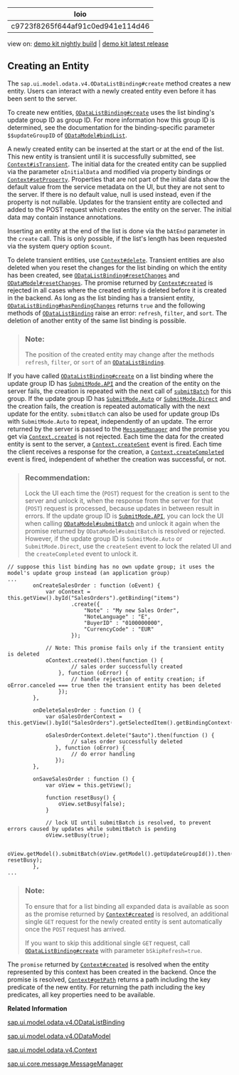 <!-- loioc9723f8265f644af91c0ed941e114d46 -->

| loio |
| -----|
| c9723f8265f644af91c0ed941e114d46 |

<div id="loio">

view on: [demo kit nightly build](https://openui5nightly.hana.ondemand.com/#/topic/c9723f8265f644af91c0ed941e114d46) | [demo kit latest release](https://openui5.hana.ondemand.com/#/topic/c9723f8265f644af91c0ed941e114d46)</div>

## Creating an Entity

The `sap.ui.model.odata.v4.ODataListBinding#create` method creates a new entity. Users can interact with a newly created entity even before it has been sent to the server.

To create new entities, [`ODataListBinding#create`](https://openui5.hana.ondemand.com/#/api/sap.ui.model.odata.v4.ODataListBinding/methods/create) uses the list binding's update group ID as group ID. For more information how this group ID is determined, see the documentation for the binding-specific parameter `$$updateGroupID` of [`ODataModel#bindList`](https://openui5.hana.ondemand.com/#/api/sap.ui.model.odata.v4.ODataModel/methods/bindList).

A newly created entity can be inserted at the start or at the end of the list. This new entity is transient until it is successfully submitted, see [`Context#isTransient`](https://openui5.hana.ondemand.com/#/api/sap.ui.model.odata.v4.Context/methods/isTransient). The initial data for the created entity can be supplied via the parameter `oInitialData` and modified via property bindings or [`Context#setProperty`](https://openui5.hana.ondemand.com/#/api/sap.ui.model.odata.v4.Context/methods/setProperty). Properties that are not part of the initial data show the default value from the service metadata on the UI, but they are not sent to the server. If there is no default value, null is used instead, even if the property is not nullable. Updates for the transient entity are collected and added to the POST request which creates the entity on the server. The initial data may contain instance annotations.

Inserting an entity at the end of the list is done via the `bAtEnd` parameter in the `create` call. This is only possible, if the list's length has been requested via the system query option `$count`.

To delete transient entities, use [`Context#delete`](https://openui5.hana.ondemand.com/#/api/sap.ui.model.odata.v4.Context/methods/delete). Transient entities are also deleted when you reset the changes for the list binding on which the entity has been created, see [`ODataListBinding#resetChanges`](https://openui5.hana.ondemand.com/#/api/sap.ui.model.odata.v4.ODataListBinding/methods/resetChanges) and [`ODataModel#resetChanges`](https://openui5.hana.ondemand.com/#/api/sap.ui.model.odata.v4.ODataModel/methods/resetChanges). The promise returned by [`Context#created`](https://openui5.hana.ondemand.com/#/api/sap.ui.model.odata.v4.Context/methods/created) is rejected in all cases where the created entity is deleted before it is created in the backend. As long as the list binding has a transient entity, [`ODataListBinding#hasPendingChanges`](https://openui5.hana.ondemand.com/#/api/sap.ui.model.odata.v4.ODataListBinding/methods/hasPendingChanges) returns `true` and the following methods of [`ODataListBinding`](https://openui5.hana.ondemand.com/#/api/sap.ui.model.odata.v4.ODataListBinding) raise an error: `refresh`, `filter`, and `sort`. The deletion of another entity of the same list binding is possible.

> ### Note:  
> The position of the created entity may change after the methods `refresh`, `filter`, or `sort` of an [`ODataListBinding`](https://openui5.hana.ondemand.com/#/api/sap.ui.model.odata.v4.ODataListBinding).

If you have called [`ODataListBinding#create`](https://openui5.hana.ondemand.com/#/api/sap.ui.model.odata.v4.ODataListBinding/methods/create) on a list binding where the update group ID has [`SubmitMode.API`](https://openui5.hana.ondemand.com/#/api/sap.ui.model.odata.v4.SubmitMode) and the creation of the entity on the server fails, the creation is repeated with the next call of [`submitBatch`](https://openui5.hana.ondemand.com/#/api/sap.ui.model.odata.v4.ODataModel/methods/submitBatch) for this group. If the update group ID has [`SubmitMode.Auto`](https://openui5.hana.ondemand.com/#/api/sap.ui.model.odata.v4.SubmitMode) or [`SubmitMode.Direct`](https://openui5.hana.ondemand.com/#/api/sap.ui.model.odata.v4.SubmitMode) and the creation fails, the creation is repeated automatically with the next update for the entity. `submitBatch` can also be used for update group IDs with `SubmitMode.Auto` to repeat, independently of an update. The error returned by the server is passed to the [`MessageManager`](https://openui5.hana.ondemand.com/#/api/sap.ui.core.message.MessageManager) and the promise you get via [`Context.created`](https://openui5.hana.ondemand.com/#/api/sap.ui.model.odata.v4.Context/methods/created) is not rejected. Each time the data for the created entity is sent to the server, a [`Context.createSent`](https://openui5.hana.ondemand.com/#/api/sap.ui.model.odata.v4.Context/methods/createSent) event is fired. Each time the client receives a response for the creation, a [`Context.createCompleted`](https://openui5.hana.ondemand.com/#/api/sap.ui.model.odata.v4.Context/methods/createCompleted) event is fired, independent of whether the creation was successful, or not.

> ### Recommendation:  
> Lock the UI each time the \(`POST`\) request for the creation is sent to the server and unlock it, when the response from the server for that \(`POST`\) request is processed, because updates in between result in errors. If the update group ID is [`SubmitMode.API`](https://openui5.hana.ondemand.com/#/api/sap.ui.model.odata.v4.SubmitMode), you can lock the UI when calling [`ODataModel#submitBatch`](https://openui5.hana.ondemand.com/#/api/sap.ui.model.odata.v4.ODataModel/methods/submitBatch) and unlock it again when the promise returned by `ODataModel#submitBatch` is resolved or rejected. However, if the update group ID is `SubmitMode.Auto` or `SubmitMode.Direct`, use the `createSent` event to lock the related UI and the `createCompleted` event to unlock it.

```
// suppose this list binding has no own update group; it uses the model's update group instead (an application group)
...
        onCreateSalesOrder : function (oEvent) {
            var oContext = this.getView().byId("SalesOrders").getBinding("items")
                    .create({
                        "Note" : "My new Sales Order",
                        "NoteLanguage" : "E",
                        "BuyerID" : "0100000000",
                        "CurrencyCode" : "EUR"
                    });
 
            // Note: This promise fails only if the transient entity is deleted
            oContext.created().then(function () {
                    // sales order successfully created
                }, function (oError) {
                    // handle rejection of entity creation; if oError.canceled === true then the transient entity has been deleted 
                });
        },
 
        onDeleteSalesOrder : function () {
            var oSalesOrderContext = this.getView().byId("SalesOrders").getSelectedItem().getBindingContext();
 
            oSalesOrderContext.delete("$auto").then(function () {
                    // sales order successfully deleted
               }, function (oError) {
                    // do error handling
               });
        },
 
        onSaveSalesOrder : function () {
            var oView = this.getView();
 
            function resetBusy() {
                oView.setBusy(false);
            }
 
            // lock UI until submitBatch is resolved, to prevent errors caused by updates while submitBatch is pending
            oView.setBusy(true);
             
            oView.getModel().submitBatch(oView.getModel().getUpdateGroupId()).then(resetBusy, resetBusy);
        },
...
```

> ### Note:  
> To ensure that for a list binding all expanded data is available as soon as the promise returned by [`Context#created`](https://openui5.hana.ondemand.com/#/api/sap.ui.model.odata.v4.Context/methods/created) is resolved, an additional single `GET` request for the newly created entity is sent automatically once the `POST` request has arrived.
> 
> If you want to skip this additional single `GET` request, call [`ODataListBinding#create`](https://openui5.hana.ondemand.com/#/api/sap.ui.model.odata.v4.ODataListBinding/methods/create) with parameter `bSkipRefresh=true`.

The `promise` returned by [`Context#created`](https://openui5.hana.ondemand.com/#/api/sap.ui.model.odata.v4.Context/methods/created) is resolved when the entity represented by this context has been created in the backend. Once the promise is resolved, [`Context#getPath`](https://openui5.hana.ondemand.com/#/api/sap.ui.model.odata.v4.Context/methods/getPath) returns a path including the key predicate of the new entity. For returning the path including the key predicates, all key properties need to be available.

**Related Information**  


[sap.ui.model.odata.v4.ODataListBinding](https://openui5.hana.ondemand.com/#/api/sap.ui.model.odata.v4.ODataListBinding)

[sap.ui.model.odata.v4.ODataModel](https://openui5.hana.ondemand.com/#/api/sap.ui.model.odata.v4.ODataModel)

[sap.ui.model.odata.v4.Context](https://openui5.hana.ondemand.com/#/api/sap.ui.model.odata.v4.Context)

[sap.ui.core.message.MessageManager](https://openui5.hana.ondemand.com/#/api/sap.ui.core.message.MessageManager)

